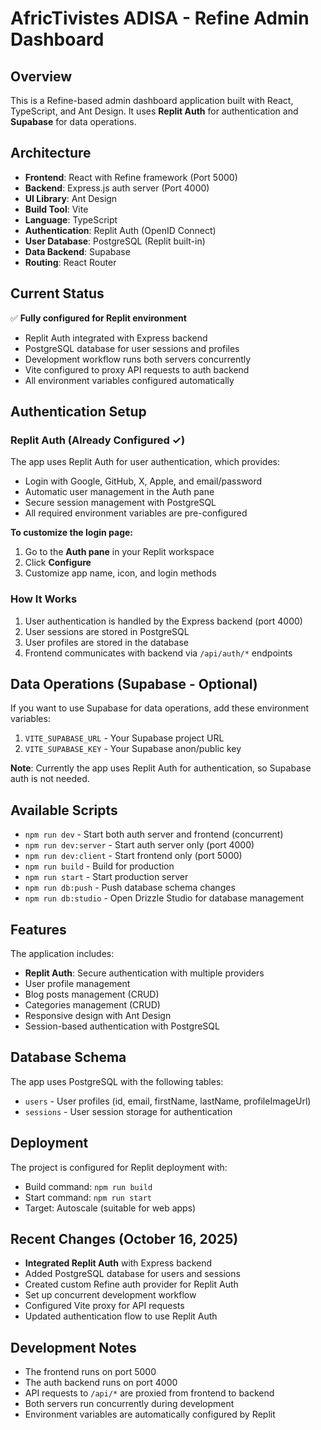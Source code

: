 # AfricTivistes ADISA - Refine Admin Dashboard

## Overview
This is a Refine-based admin dashboard application built with React, TypeScript, and Ant Design. It uses **Replit Auth** for authentication and **Supabase** for data operations.

## Architecture
- **Frontend**: React with Refine framework (Port 5000)
- **Backend**: Express.js auth server (Port 4000)
- **UI Library**: Ant Design
- **Build Tool**: Vite
- **Language**: TypeScript
- **Authentication**: Replit Auth (OpenID Connect)
- **User Database**: PostgreSQL (Replit built-in)
- **Data Backend**: Supabase
- **Routing**: React Router

## Current Status
✅ **Fully configured for Replit environment**
- Replit Auth integrated with Express backend
- PostgreSQL database for user sessions and profiles
- Development workflow runs both servers concurrently
- Vite configured to proxy API requests to auth backend
- All environment variables configured automatically

## Authentication Setup

### Replit Auth (Already Configured ✓)
The app uses Replit Auth for user authentication, which provides:
- Login with Google, GitHub, X, Apple, and email/password
- Automatic user management in the Auth pane
- Secure session management with PostgreSQL
- All required environment variables are pre-configured

**To customize the login page:**
1. Go to the **Auth pane** in your Replit workspace
2. Click **Configure**
3. Customize app name, icon, and login methods

### How It Works
1. User authentication is handled by the Express backend (port 4000)
2. User sessions are stored in PostgreSQL
3. User profiles are stored in the database
4. Frontend communicates with backend via `/api/auth/*` endpoints

## Data Operations (Supabase - Optional)

If you want to use Supabase for data operations, add these environment variables:

1. `VITE_SUPABASE_URL` - Your Supabase project URL
2. `VITE_SUPABASE_KEY` - Your Supabase anon/public key

**Note**: Currently the app uses Replit Auth for authentication, so Supabase auth is not needed.

## Available Scripts
- `npm run dev` - Start both auth server and frontend (concurrent)
- `npm run dev:server` - Start auth server only (port 4000)
- `npm run dev:client` - Start frontend only (port 5000)
- `npm run build` - Build for production
- `npm run start` - Start production server
- `npm run db:push` - Push database schema changes
- `npm run db:studio` - Open Drizzle Studio for database management

## Features
The application includes:
- **Replit Auth**: Secure authentication with multiple providers
- User profile management
- Blog posts management (CRUD)
- Categories management (CRUD)
- Responsive design with Ant Design
- Session-based authentication with PostgreSQL

## Database Schema
The app uses PostgreSQL with the following tables:
- `users` - User profiles (id, email, firstName, lastName, profileImageUrl)
- `sessions` - User session storage for authentication

## Deployment
The project is configured for Replit deployment with:
- Build command: `npm run build`
- Start command: `npm run start`
- Target: Autoscale (suitable for web apps)

## Recent Changes (October 16, 2025)
- **Integrated Replit Auth** with Express backend
- Added PostgreSQL database for users and sessions
- Created custom Refine auth provider for Replit Auth
- Set up concurrent development workflow
- Configured Vite proxy for API requests
- Updated authentication flow to use Replit Auth

## Development Notes
- The frontend runs on port 5000
- The auth backend runs on port 4000
- API requests to `/api/*` are proxied from frontend to backend
- Both servers run concurrently during development
- Environment variables are automatically configured by Replit
